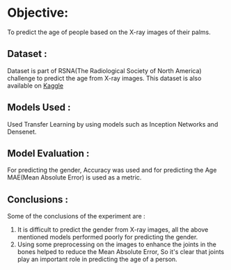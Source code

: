 # Objective:
  To predict the age of people based on the X-ray images of their palms.

## Dataset : 

Dataset is part of RSNA(The Radiological Society of North America) challenge to predict the age from X-ray images. This dataset is also 
available on [Kaggle](https://www.kaggle.com/kmader/rsna-bone-age)

## Models Used :

Used Transfer Learning by using models such as Inception Networks and Densenet.

## Model Evaluation :

For predicting the gender, Accuracy was used and for predicting the Age MAE(Mean Absolute Error) is used as a metric.

## Conclusions :

Some of the conclusions of the experiment are :
  1) It is difficult to predict the gender from X-ray images, all the above mentioned models performed poorly for predicting 
  the gender.
  2) Using some preprocessing on the images to enhance the joints in the bones helped to reduce the Mean Absolute Error,
  So it's clear that joints play an important role in predicting the age of a person.
  

